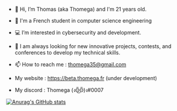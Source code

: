 - 👋 Hi, I’m Thomas (aka Thomega) and I'm 21 years old.

- 🎒 I'm a French student in computer science engineering

- 💻 I’m interested in cybersecurity and development. 

- 👀 I am always looking for new innovative projects, contests, and conferences to develop my technical skills.

- 📫 How to reach me : thomega35@gmail.com

- My website : https://beta.thomega.fr (under development)

- My discord : Thomega (งʘ̅͜ʘ̅)ง#0007

[![Anurag's GitHub stats](https://github-readme-stats.vercel.app/api?username=Thomega35)](https://github.com/anuraghazra/github-readme-stats)


<!--
**Thomega35/Thomega35** is a ✨ _special_ ✨ repository because its `README.md` (this file) appears on your GitHub profile.

Here are some ideas to get you started:

- 🔭 I’m currently working on ...
- 🌱 I’m currently learning ...
- 👯 I’m looking to collaborate on ...
- 🤔 I’m looking for help with ...
- 💬 Ask me about ...
- 📫 How to reach me: ...
- 😄 Pronouns: ...
- ⚡ Fun fact: ...
-->
